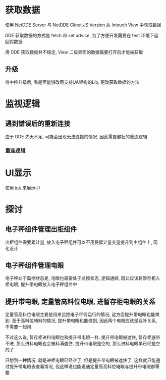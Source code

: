 # 获取数据
使用 [NetDDE Server](https://github.com/chrisoldwood/NetDDE) 与 [NetDDE Clinet JS Version](https://github.com/st-one-io/netdde) 从 Intouch View 中获取数据

DDE 获取数据的方式是 fetch 和 set advice, 为了方便开发需要在 test 环境下返回假数据

用 DDE 获取数据并不稳定, View 二级界面的数据需要打开后才能被获取

## 升级

待中控升级后, 看是否能够改用支持UA架构的Lib, 更改获取数据的方法

# 监视逻辑


## 遇到错误后的重新连接

由于 DDE 先天不足, 可能会出现无法连接的情况, 因此需要健壮的重连逻辑

### 重连逻辑



# UI显示

使用 [ink](https://github.com/vadimdemedes/ink) 来展示UI

# 探讨

## 电子秤组件管理出柜组件

出柜组件需要累计量, 放入电子秤组件可以不用将累计量变量提升到主组件上, 简化设计

## 电子秤组件管理电眼

电子秤处于监控状态是, 电眼也需要处于监控状态, 逻辑通顺, 因此应该将暂存柜入柜电眼, 提升带电眼放入电子秤组件中

## 提升带电眼, 定量管高料位电眼, 进暂存柜电眼的关系

定量管高料位电眼主要是用来监控电子秤假运行的情况, 这方面提升带电眼也能做到. 至于高料位堵料的情况, 提升带电眼也能做到, 因此两个电眼应该是互补关系, 不需要一起用

不过这么说, 暂存柜进料电眼也和提升带电眼一样. 提升带电眼被遮住, 暂存柜底带不进, 那么进料电眼也会被料满遮住. 提升带电眼是空的, 那么进料电眼早已经是空的了

只想到一种情况, 就是进柜电眼已经空了, 但是提升带电眼被遮住了, 这样就只能通过提升带电眼去查看情况, 但这样说也能说通定量管高料位电眼与提升带电眼都需要


